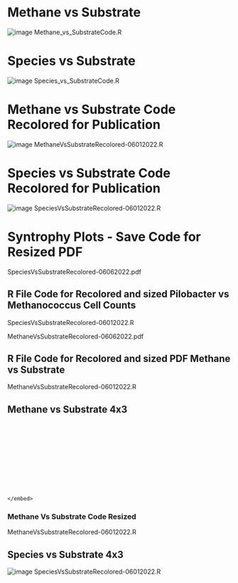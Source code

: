 # Methane vs Substrate
![image](https://user-images.githubusercontent.com/106693445/171458034-e4268cf7-726c-41aa-9941-54fe4daf6c32.png)
Methane_vs_SubstrateCode.R
# Species vs Substrate
![image](https://user-images.githubusercontent.com/106693445/171459258-9170de0f-710e-4202-ab76-aaf1ecb89897.png)
 Species_vs_SubstrateCode.R
# Methane vs Substrate Code Recolored for Publication 
![image](https://user-images.githubusercontent.com/106693445/171461745-75eb3042-082e-43e4-8b52-088b473427ed.png)
MethaneVsSubstrateRecolored-06012022.R
# Species vs Substrate Code Recolored for Publication
![image](https://user-images.githubusercontent.com/106693445/171466059-8df808c4-6323-40a5-9c81-c58bf4b9a1b1.png)
SpeciesVsSubstrateRecolored-06012022.R
# Syntrophy Plots - Save Code for Resized PDF

SpeciesVsSubstrateRecolored-06062022.pdf
## R File Code for Recolored and sized Pilobacter vs Methanococcus Cell Counts
SpeciesVsSubstrateRecolored-06012022.R

MethaneVsSubstrateRecolored-06062022.pdf
## R File Code for Recolored and sized PDF Methane vs Substrate 
MethaneVsSubstrateRecolored-06012022.R

## Methane vs Substrate 4x3
<object data="[Species_vs_SubstrateRecoloredPerPop-06072022.pdf](https://github.com/Kelse055/CostaLab/blob/d7a01e84ed17946fcec358850d6e39aa45ecd9d3/Species_vs_SubstrateRecoloredPerPop-06072022.pdf)" width="400px" height="300px">
    <embed src="[Species_vs_SubstrateRecoloredPerPop-06072022.pdf](https://github.com/Kelse055/CostaLab/blob/d7a01e84ed17946fcec358850d6e39aa45ecd9d3/Species_vs_SubstrateRecoloredPerPop-06072022.pdf)">
     
    </embed>
</object>

### Methane Vs Substrate Code Resized 
MethaneVsSubstrateRecolored-06012022.R

## Species vs Substrate 4x3
![image](https://user-images.githubusercontent.com/106693445/172431185-010dce6c-95bc-4920-a3ea-ad18593b2294.png)
SpeciesVsSubstrateRecolored-06012022.R
